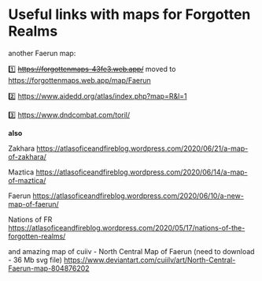 # Useful links with maps for Forgotten Realms

another Faerun map: 

:one: ~~https://forgottenmaps-43fe3.web.app/~~ moved to https://forgottenmaps.web.app/map/Faerun

:two: https://www.aidedd.org/atlas/index.php?map=R&l=1

:three: https://www.dndcombat.com/toril/

**also**

Zakhara https://atlasoficeandfireblog.wordpress.com/2020/06/21/a-map-of-zakhara/

Maztica https://atlasoficeandfireblog.wordpress.com/2020/06/14/a-map-of-maztica/

Faerun https://atlasoficeandfireblog.wordpress.com/2020/06/10/a-new-map-of-faerun/

Nations of FR https://atlasoficeandfireblog.wordpress.com/2020/05/17/nations-of-the-forgotten-realms/

and amazing map of cuiiv - North Central Map of Faerun (need to download - 36 Mb svg file) https://www.deviantart.com/cuiilv/art/North-Central-Faerun-map-804876202
